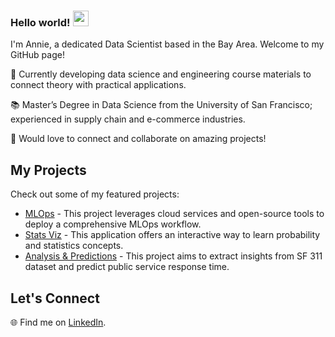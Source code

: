 ### Hello world! <img src="https://media.giphy.com/media/hvRJCLFzcasrR4ia7z/giphy.gif" width="25px">

I'm Annie, a dedicated Data Scientist based in the Bay Area. Welcome to my GitHub page!

🌟 Currently developing data science and engineering course materials to connect theory with practical applications.

📚 Master’s Degree in Data Science from the University of San Francisco; experienced in supply chain and e-commerce industries.

🤝 Would love to connect and collaborate on amazing projects!

## My Projects

Check out some of my featured projects:

- [MLOps](https://github.com/annieycchiu/mlops-app) - This project leverages cloud services and open-source tools to deploy a comprehensive MLOps workflow.
- [Stats Viz](https://github.com/annieycchiu/probability-interactive-app) - This application offers an interactive way to learn probability and statistics concepts.
- [Analysis & Predictions](https://github.com/annieycchiu/sf311-airflow-kafka-etl-pipeline) - This project aims to extract insights from SF 311 dataset and predict public service response time.


## Let's Connect

🌐 Find me on [LinkedIn](https://www.linkedin.com/in/annieyuchuan/).
